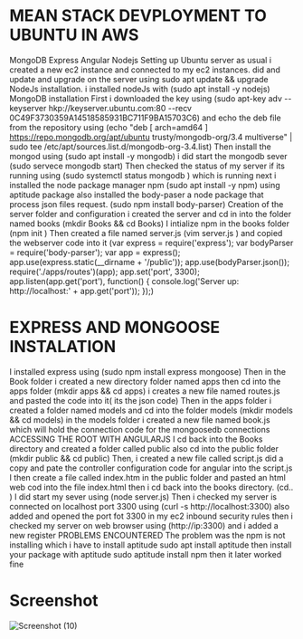 # MEAN STACK DEVPLOYMENT TO UBUNTU IN AWS
MongoDB Express Angular Nodejs
Setting up Ubuntu server
as usual i created a new ec2 instance and connected to my ec2 instances. did and update and upgrade on the server using sudo apt update && upgrade
NodeJs installation.
i installed nodeJs with (sudo apt install -y nodejs)
MongoDB installation
First i downloaded the key using (sudo apt-key adv --keyserver hkp://keyserver.ubuntu.com:80 --recv 0C49F3730359A14518585931BC711F9BA15703C6)
and echo the deb file from the repository using (echo "deb [ arch=amd64 ] https://repo.mongodb.org/apt/ubuntu trusty/mongodb-org/3.4 multiverse" | sudo tee /etc/apt/sources.list.d/mongodb-org-3.4.list)
Then install the mongod using (sudo apt install -y mongodb)
i did start the mongodb sever (sudo servece mongodb start)
Then checked the status of my server if its running using (sudo systemctl status mongodb ) which is running
next i installed the node package manager npm (sudo apt install -y npm) using aptitude package
also installed the body-paser a node package that process json files request. (sudo npm install body-parser)
Creation of the server folder and configuration
i created the server and cd in into the folder named books (mkdir Books && cd Books)
I intialize npm in the books folder (npm init )
Then created a file named server.js (vim server.js ) and copied the webserver code into it (var express = require('express');
var bodyParser = require('body-parser');
var app = express();
app.use(express.static(__dirname + '/public'));
app.use(bodyParser.json());
require('./apps/routes')(app);
app.set('port', 3300);
app.listen(app.get('port'), function() {
console.log('Server up: http://localhost:' + app.get('port'));
});)
# EXPRESS AND MONGOOSE INSTALATION
I installed express using (sudo npm install express mongoose)
Then in the Book folder i created a new directory folder named apps then cd into the apps folder (mkdir apps && cd apps)
i creates a new file named routes.js and pasted the code into it( its the json code)
Then in the apps folder i created a folder named models and cd into the folder models (mkdir models && cd models)
in the models folder i created a new file named book.js which will hold the connection code for the mongoosedb connections
ACCESSING THE ROOT WITH ANGULARJS
I cd back into the Books directory and created a folder called public also cd into the public folder (mkdir public && cd public)
Then, i created a new file called script.js did a copy and pate the controller configuration code for angular into the script.js
I then create a file called index.htm in the public folder and pasted an html web cod into the file index.html
then i cd back into the books directory. (cd.. )
I did start my sever using (node server.js)
Then i checked my server is connected on localhost port 3300 using (curl -s http://localhost:3300)
also added and opened the port fot 3300 in my ec2 inbound security rules
then i checked my server on web browser using (http://ip:3300)
and i added a new register
PROBLEMS ENCOUNTERED
The problem was the npm is not installing which i have to install aptitude 
sudo apt install aptitude
then install your package with aptitude
sudo aptitude install npm
then it later worked fine 


# Screenshot


![Screenshot (10)](https://user-images.githubusercontent.com/88409151/157887254-ec1344df-796c-4cce-b3a3-a53183ae458d.png)


